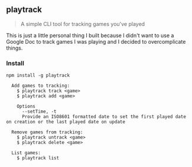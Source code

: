 ## playtrack
> A simple CLI tool for tracking games you've played

This is just a little personal thing I built because I didn't want to use a Google Doc to track games I was playing and I decided to overcomplicate things.

### Install
`npm install -g playtrack`

```
  Add games to tracking:
    $ playtrack track <game>
    $ playtrack add <game>

    Options
      --setTime, -t
      Provide an ISO8601 formatted date to set the first played date on creation or the last played date on update

  Remove games from tracking:
    $ playtrack untrack <game>
    $ playtrack delete <game>

  List games:
    $ playtrack list
```
